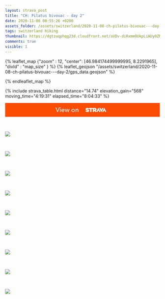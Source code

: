 ```yaml
---
layout: strava_post
title: "CH: Pilatus bivouac - day 2"
date: 2020-11-08 08:55:26 +0200
assets_folder: /assets/switzerland/2020-11-08-ch-pilatus-bivouac---day-2
tags: switzerland hiking
thumbnail: https://dgtzuqphqg23d.cloudfront.net/aVDv-diRxmmOUkpLiAUy0ZM24NtsWjAnUAvQn87-WGM-1024x768.jpg
comments: true
visible: 1
---
```



{% leaflet_map {"zoom" : 12,
                  "center": [46.984174499999995, 8.2291965],
                 "divId" : "map_size" } %}
    {% leaflet_geojson "/assets/switzerland/2020-11-08-ch-pilatus-bivouac---day-2/gps_data.geojson" %}

{% endleaflet_map %}





{% include strava_table.html distance="14.74" elevation_gain="568" moving_time="4:19:31" elapsed_time="8:04:33" %}

[![](/assets/strava.jpg)](https://www.strava.com/activities/4309260879)


<br />

![](https://dgtzuqphqg23d.cloudfront.net/aVDv-diRxmmOUkpLiAUy0ZM24NtsWjAnUAvQn87-WGM-1024x768.jpg)


<br />

![](https://dgtzuqphqg23d.cloudfront.net/plF42isl-8D8xUvCsF-gi28Lcqd4r8JtoPPEy-3QX9M-1024x767.jpg)


<br />

![](https://dgtzuqphqg23d.cloudfront.net/a-wc4ucHZo0S5C25oAeTKjOsqE2TXo7DdTZwrhXshxs-1024x768.jpg)


<br />

![](https://dgtzuqphqg23d.cloudfront.net/3tifhoVAfeVCybcp66SGvZlWk584XrwlhUkZMHP0LiI-1024x766.jpg)


<br />

![](https://dgtzuqphqg23d.cloudfront.net/0E8T0la2motkkbFVF083Nnt6Tq4n8dmB3PmGiEu_HMM-1024x768.jpg)


<br />

![](https://dgtzuqphqg23d.cloudfront.net/GcPb6eCZNDJkqfFhtpsIeP2JBEJDXOMA-KmvnVDINbI-1024x768.jpg)


<br />

![](https://dgtzuqphqg23d.cloudfront.net/a97I4PhqqZ2hV4cqivAWYX1_wpOagejQFsM7lvEaEG8-1024x768.jpg)


<br />

![](https://dgtzuqphqg23d.cloudfront.net/HGALMarE5qe5V1PMYlVZt_NPzKk47_s8jM0fkx6mGqI-1024x768.jpg)


<br />

![](https://dgtzuqphqg23d.cloudfront.net/oqGMqcer09uO77rJbuXhS3CpgHG5KFIgnO7GmM0k-og-1024x768.jpg)
